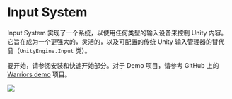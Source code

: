 # Input System

Input System 实现了一个系统，以使用任何类型的输入设备来控制 Unity 内容。它旨在成为一个更强大的，灵活的，以及可配置的传统 Unity 输入管理器的替代品（`UnityEngine.Input` 类）。

要开始，请参阅安装和快速开始部分。对于 Demo 项目，请参考 GitHub 上的 [Warriors demo](https://github.com/UnityTechnologies/InputSystem_Warriors) 项目。

![](https://docs.unity3d.com/Packages/com.unity.inputsystem@1.3/manual/images/MyGameActions.png)